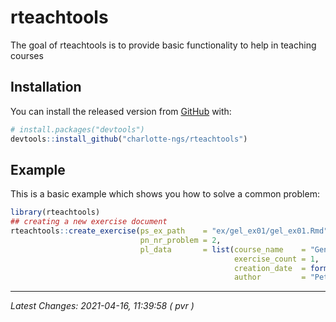 
<!-- README.md is generated from README.Rmd. Please edit that file -->

# rteachtools

<!-- badges: start -->
<!-- badges: end -->

The goal of rteachtools is to provide basic functionality to help in
teaching courses

## Installation

You can install the released version from [GitHub](https://github.com/)
with:

``` r
# install.packages("devtools")
devtools::install_github("charlotte-ngs/rteachtools")
```

## Example

This is a basic example which shows you how to solve a common problem:

``` r
library(rteachtools)
## creating a new exercise document
rteachtools::create_exercise(ps_ex_path    = "ex/gel_ex01/gel_ex01.Rmd",
                             pn_nr_problem = 2,
                             pl_data       = list(course_name    = "Genetic Evaluation",
                                                  exercise_count = 1,
                                                  creation_date  = format(Sys.Date(), "%Y-%m-%d"),
                                                  author         = "Peter von Rohr"))
```

------------------------------------------------------------------------

*Latest Changes: 2021-04-16, 11:39:58 ( pvr )*
